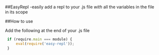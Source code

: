 ##EasyRepl
  -easily add a repl to your .js file _with_ all the variables in the file in its scope

##How to use

Add the following at the end of your .js file

```javascript
 if (require.main === module) {
     eval(require('easy-repl'));
 }
```
